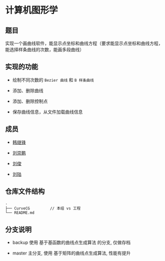 # 计算机图形学

## 题目

实现一个画曲线软件，能显示点坐标和曲线方程（要求能显示点坐标和曲线方程，能选择样条曲线的次数，能画多段曲线）

## 实现的功能

- 绘制不同次数的 ```Bezier 曲线``` 和 ```B 样条曲线``` 

- 添加、删除曲线

- 添加、删除控制点

- 保存曲线信息，从文件加载曲线信息

## 成员

- [韩继锋](https://gitee.com/h453)

- [刘崇鹏](https://github.com/amberOoO)

- [刘俊](https://gitee.com/flare_wing)

- [刘陆](https://github.com/liulu1998)

## 仓库文件结构

```
.
├── CurveCG         // 本组 vs 工程
└── README.md
```

## 分支说明

- backup 使用 基于基函数的曲线点生成算法 的分支, 仅做存档

- master 主分支, 使用 基于矩阵的曲线点生成算法, 性能有提升

